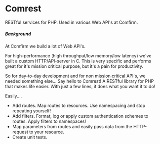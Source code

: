 Comrest
=======

RESTful services for PHP. Used in various Web API's at Comfirm.

##### Background

At Comfirm we build a lot of Web API's.

For high-performance (high throughput/low memory/low latency) we've built a custom HTTP/API-server in C.
This is very specific and performs great for it's mission critical purpose, but it's a pain for productivity.

So for day-to-day development and for non mission critical API's, we needed something else...
Say hello to Comrest! A RESTful library for PHP that makes life easier. With just a few lines, it does what you want it to do!

Easily....

  * Add routes. Map routes to resources. Use namespacing and stop repeating yourself!
  * Add filters. Format, log or apply custom authentication schemes to routes. Apply filters to namespaces!
  * Map parameters from routes and easily pass data from the HTTP-request to your resource.
  * Create unit tests.
